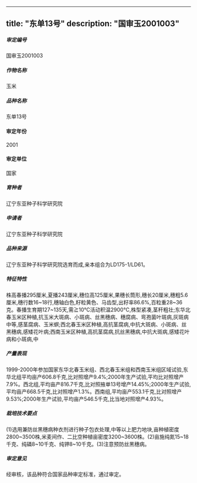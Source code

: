 
---
title: "东单13号"
description: "国审玉2001003"
---
##### 审定编号 
国审玉2001003

##### 作物名称
玉米

##### 品种名称
东单13号

#### 审定年份
2001	

#### 审定单位
国家

##### 育种者
辽宁东亚种子科学研究院

##### 申请者
辽宁东亚种子科学研究院

##### 品种来源
辽宁东亚种子科学研究院选育而成,亲本组合为LD175-1/LD61。

##### 特征特性
株高春播295厘米,夏播243厘米,穗位高125厘米,果穗长筒形,穗长20厘米,穗粗5.6厘米,穗行数16~18行,穗轴白色,籽粒黄色、马齿型,出籽率86.6%,百粒重28~36克。春播生育期127~135天,需≧10℃活动积温2900℃,株型紧凑,茎秆粗壮;东华北春玉米区种植,抗玉米大斑病、小斑病、丝黑穗病、穗腐病、弯孢菌叶斑病,灰斑病中等,感茎腐病、玉米螟;西北春玉米区种植,高抗茎腐病,中抗大斑病、小斑病、丝黑穗病,感矮花叶病;西南玉米区种植,高抗茎腐病,抗丝黑穗病,中抗大斑病,感矮花叶病和小斑病,中

##### 产量表现
1999-2000年参加国家东华北春玉米组、西北春玉米组和西南玉米组区域试验,东华北组平均亩产606.8千克,比对照增产9.4%;2000年生产试验,平均比对照增产7.9%。西北组,平均亩产816.7千克,比对照掖单13号增产14.45%;2000年生产试验,平均亩产668.5千克,比对照增产1.3%。西南组,平均亩产553.1千克,比对照增产9.53%;2000年生产试验,平均亩产546.5千克,比当地对照增产4.93%。

##### 栽培技术要点
(1)选用兼防丝黑穗病种衣剂进行种子包衣处理,中等以上肥力地块,亩种植密度2800~3500株,米麦间作、二比空种植亩密度3200~3600株。(2)亩施纯氮15~18千克、纯磷8~10千克、纯钾8~10千克。(3)注意预防丝黑穗病。

##### 审定意见
经审核，该品种符合国家品种审定标准，通过审定。


